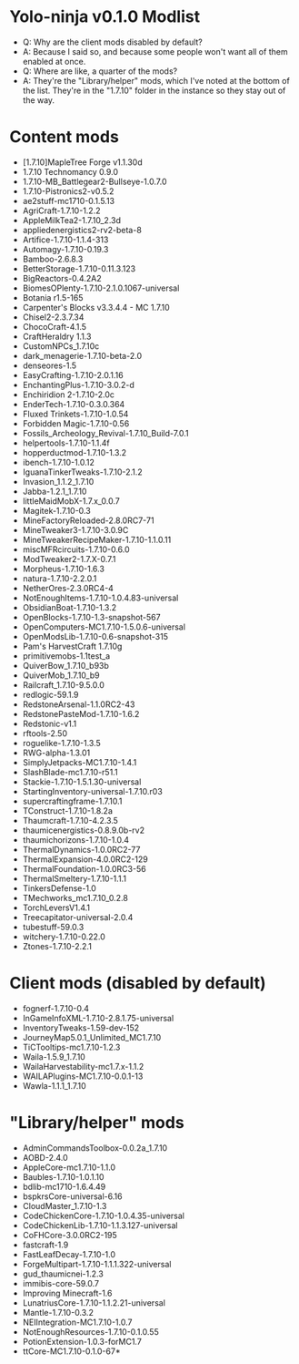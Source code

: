 # Yolo-ninja v0.1.0 Modlist
*   Q: Why are the client mods disabled by default?
*   A: Because I said so, and because some people won't want all of them enabled at once.
*   Q: Where are like, a quarter of the mods?
*   A: They're the "Library/helper" mods, which I've noted at the bottom of the list. They're in the "1.7.10" folder in the instance so they stay out of the way.

# Content mods
*   [1.7.10]MapleTree Forge v1.1.30d
*   1.7.10 Technomancy 0.9.0
*   1.7.10-MB_Battlegear2-Bullseye-1.0.7.0
*   1.7.10-Pistronics2-v0.5.2
*   ae2stuff-mc1710-0.1.5.13
*   AgriCraft-1.7.10-1.2.2
*   AppleMilkTea2-1.7.10_2.3d
*   appliedenergistics2-rv2-beta-8
*   Artifice-1.7.10-1.1.4-313
*   Automagy-1.7.10-0.19.3
*   Bamboo-2.6.8.3
*   BetterStorage-1.7.10-0.11.3.123
*   BigReactors-0.4.2A2
*   BiomesOPlenty-1.7.10-2.1.0.1067-universal
*   Botania r1.5-165
*   Carpenter's Blocks v3.3.4.4 - MC 1.7.10
*   Chisel2-2.3.7.34
*   ChocoCraft-4.1.5
*   CraftHeraldry 1.1.3
*   CustomNPCs_1.7.10c
*   dark_menagerie-1.7.10-beta-2.0
*   denseores-1.5
*   EasyCrafting-1.7.10-2.0.1.16
*   EnchantingPlus-1.7.10-3.0.2-d
*   Enchiridion 2-1.7.10-2.0c
*   EnderTech-1.7.10-0.3.0.364
*   Fluxed Trinkets-1.7.10-1.0.54
*   Forbidden Magic-1.7.10-0.56
*   Fossils_Archeology_Revival-1.7.10_Build-7.0.1
*   helpertools-1.7.10-1.1.4f
*   hopperductmod-1.7.10-1.3.2
*   ibench-1.7.10-1.0.12
*   IguanaTinkerTweaks-1.7.10-2.1.2
*   Invasion_1.1.2_1.7.10
*   Jabba-1.2.1_1.7.10
*   littleMaidMobX-1.7.x_0.0.7
*   Magitek-1.7.10-0.3
*   MineFactoryReloaded-2.8.0RC7-71
*   MineTweaker3-1.7.10-3.0.9C
*   MineTweakerRecipeMaker-1.7.10-1.1.0.11
*   miscMFRcircuits-1.7.10-0.6.0
*   ModTweaker2-1.7.X-0.7.1
*   Morpheus-1.7.10-1.6.3
*   natura-1.7.10-2.2.0.1
*   NetherOres-2.3.0RC4-4
*   NotEnoughItems-1.7.10-1.0.4.83-universal
*   ObsidianBoat-1.7.10-1.3.2
*   OpenBlocks-1.7.10-1.3-snapshot-567
*   OpenComputers-MC1.7.10-1.5.0.6-universal
*   OpenModsLib-1.7.10-0.6-snapshot-315
*   Pam's HarvestCraft 1.7.10g
*   primitivemobs-1.1test_a
*   QuiverBow_1.7.10_b93b
*   QuiverMob_1.7.10_b9
*   Railcraft_1.7.10-9.5.0.0
*   redlogic-59.1.9
*   RedstoneArsenal-1.1.0RC2-43
*   RedstonePasteMod-1.7.10-1.6.2
*   Redstonic-v1.1
*   rftools-2.50
*   roguelike-1.7.10-1.3.5
*   RWG-alpha-1.3.01
*   SimplyJetpacks-MC1.7.10-1.4.1
*   SlashBlade-mc1.7.10-r51.1
*   Stackie-1.7.10-1.5.1.30-universal
*   StartingInventory-universal-1.7.10.r03
*   supercraftingframe-1.7.10.1
*   TConstruct-1.7.10-1.8.2a
*   Thaumcraft-1.7.10-4.2.3.5
*   thaumicenergistics-0.8.9.0b-rv2
*   thaumichorizons-1.7.10-1.0.4
*   ThermalDynamics-1.0.0RC2-77
*   ThermalExpansion-4.0.0RC2-129
*   ThermalFoundation-1.0.0RC3-56
*   ThermalSmeltery-1.7.10-1.1.1
*   TinkersDefense-1.0
*   TMechworks_mc1.7.10_0.2.8
*   TorchLeversV1.4.1
*   Treecapitator-universal-2.0.4
*   tubestuff-59.0.3
*   witchery-1.7.10-0.22.0
*   Ztones-1.7.10-2.2.1


# Client mods (disabled by default)
*   fognerf-1.7.10-0.4
*   InGameInfoXML-1.7.10-2.8.1.75-universal
*   InventoryTweaks-1.59-dev-152
*   JourneyMap5.0.1_Unlimited_MC1.7.10
*   TiCTooltips-mc1.7.10-1.2.3
*   Waila-1.5.9_1.7.10
*   WailaHarvestability-mc1.7.x-1.1.2
*   WAILAPlugins-MC1.7.10-0.0.1-13
*   Wawla-1.1.1_1.7.10


# "Library/helper" mods
*   AdminCommandsToolbox-0.0.2a_1.7.10
*   AOBD-2.4.0
*   AppleCore-mc1.7.10-1.1.0
*   Baubles-1.7.10-1.0.1.10
*   bdlib-mc1710-1.6.4.49
*   bspkrsCore-universal-6.16
*   CloudMaster_1.7.10-1.3
*   CodeChickenCore-1.7.10-1.0.4.35-universal
*   CodeChickenLib-1.7.10-1.1.3.127-universal
*   CoFHCore-3.0.0RC2-195
*   fastcraft-1.9
*   FastLeafDecay-1.7.10-1.0
*   ForgeMultipart-1.7.10-1.1.1.322-universal
*   gud_thaumicnei-1.2.3
*   immibis-core-59.0.7
*   Improving Minecraft-1.6
*   LunatriusCore-1.7.10-1.1.2.21-universal
*   Mantle-1.7.10-0.3.2
*   NEIIntegration-MC1.7.10-1.0.7
*   NotEnoughResources-1.7.10-0.1.0.55
*   PotionExtension-1.0.3-forMC1.7
*   ttCore-MC1.7.10-0.1.0-67*
